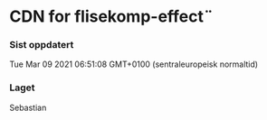 
# CDN for flisekomp-effect¨

### Sist oppdatert 
Tue Mar 09 2021 06:51:08 GMT+0100 (sentraleuropeisk normaltid)
### Laget 
Sebastian

